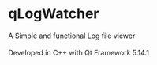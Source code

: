 # qLogWatcher
 
A Simple and functional Log file viewer</br></br>
Developed in C++ with Qt Framework 5.14.1

 
